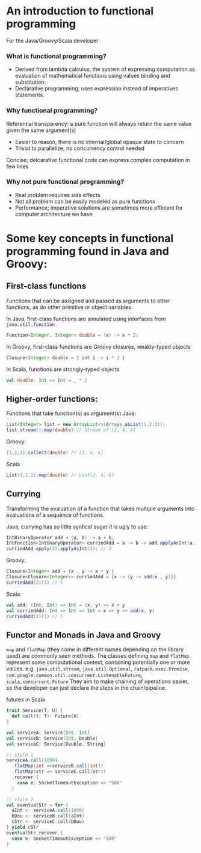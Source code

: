 # An introduction to functional programming
For the Java/Groovy/Scala developer

### What is functional programming?
* Derived from lambda calculus, the system of expressing computation as evaluation of mathematical functions using values binding and substitution.
* Declarative programming; uses expression instead of imperatives statements.

### Why functional programming?
Referential transparency: a pure function will always return the same value given the same argument(s)
* Easier to reason, there is no internal/global opaque state to concern
* Trivial to parallelize, no concurrency control needed

Concise; delcarative functional code can express complex computation in few lines

### Why not pure functional programming?
* Real problem requires side effects
* Not all problem can be easily modeled as pure functions
* Performance; imperative solutions are sometimes more efficient for computer architecture we have

# Some key concepts in functional programming found in Java and Groovy:
## First-class functions
Functions that can be assigned and passed as arguments to other functions, as do other primitive or object variables.

In Java, first-class functions are simulated using interfaces from `java.util.function`
```java
Function<Integer, Integer> double = (x) -> x * 2;
```

In Groovy, first-class functions are Groovy closures, weakly-typed objects
```groovy
Closure<Integer> double = { int i -> i * 2 }
```

In Scala, functions are strongly-typed objects
```scala
val double: Int => Int = _ * 2
```

## Higher-order functions:
Functions that take function(s) as argument(s)
Java:
```java
List<Integer> list = new ArrayList<>(Arrays.asList(1,2,3));
list.stream().map(double) // Stream of [2, 4, 6]
```

Groovy:
```groovy
[1,2,3].collect(double) // [2, 4, 6] 
```

Scala
```scala
List(1,2,3).map(double) // List(2, 4, 6)
```
## Currying
Transforming the evaluation of a function that takes multiple arguments into evaluations of a sequence of functions.

Java, currying has so little syntical sugar it is ugly to use:
```java
IntBinaryOperator add = (a, b) -> a + b;
IntFunction<IntUnaryOperator> curriedAdd = a -> b -> add.applyAsInt(a, b);
curriedAdd.apply(2).applyAsInt(3); // 5
```

Groovy:
```groovy
Closure<Integer> add = {x , y -> x + y }
Closure<Closure<Integer>> curriedAdd = {x -> {y -> add(x , y)}}
curriedAdd(2)(3) // 5
```

Scala:
```scala
val add: (Int, Int) => Int = (x, y) => x + y
val curriedAdd: Int => Int => Int = x => y => add(x, y)
curriedAdd(2)(3) // 5
```

## Functor and Monads in Java and Groovy
`map` and `flatMap` (they come in different names depending on the library used) are commonly seen methods. The classes defining `map` and `flatMap` represent some computational context, containing potentially one or more values. e.g. `java.util.stream`, `java.util.Optional`, `ratpack.exec.Promise`, `com.google.common.util.concurrent.ListenableFuture`, `scala.concurrent.Future`
They aim to make chaining of operations easier, so the developer can just declare the steps in the chain/pipeline.

futures in Scala
```scala
trait Service[T, U] {
  def call(t: T): Future[U]
}

val serviceA: Service[Int, Int]
val serviceB: Service[Int, Double]
val serviceC: Service[Double, String]

// style 1
serviceA.call(1000)
  .flatMap(int =>serviceB.call(int))
  .flatMap(str => serviceC.call(str))
  .recover {
    case e: SocketTimeoutException => "500" 
  }

// style 2
val eventualStr = for {
  aInt <- serviceA.call(1000)
  bDou <- serviceB.call(aInt)
  cStr <- serviceC.call(bDou)
} yield cStr
eventualStr.recover {
  case e: SocketTimeoutException => "500"
}
```
